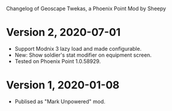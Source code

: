 Changelog of Geoscape Twekas, a Phoenix Point Mod by Sheepy

# Version 2, 2020-07-01

* Support Modnix 3 lazy load and made configurable.
* New: Show soldier's stat modifier on equipment screen.
* Tested on Phoenix Point 1.0.58929.

# Version 1, 2020-01-08

* Publised as "Mark Unpowered" mod.